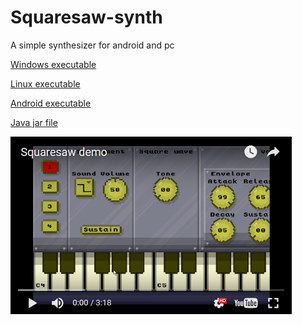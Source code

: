 # Squaresaw-synth
A simple synthesizer for android and pc

[Windows executable](https://github.com/jon-heard/Squaresaw-synth/raw/master/exe/squaresaw_windows.zip)

[Linux executable](https://github.com/jon-heard/Squaresaw-synth/raw/master/exe/squaresaw_linux.zip)

[Android executable](https://github.com/jon-heard/Squaresaw-synth/raw/master/exe/squaresaw_android.apk)

[Java jar file](https://github.com/jon-heard/Squaresaw-synth/raw/master/exe/squaresaw_pc.jar)

[![Squaresaw](video.png)](https://youtu.be/w2wJubTELCA "Squaresaw")
